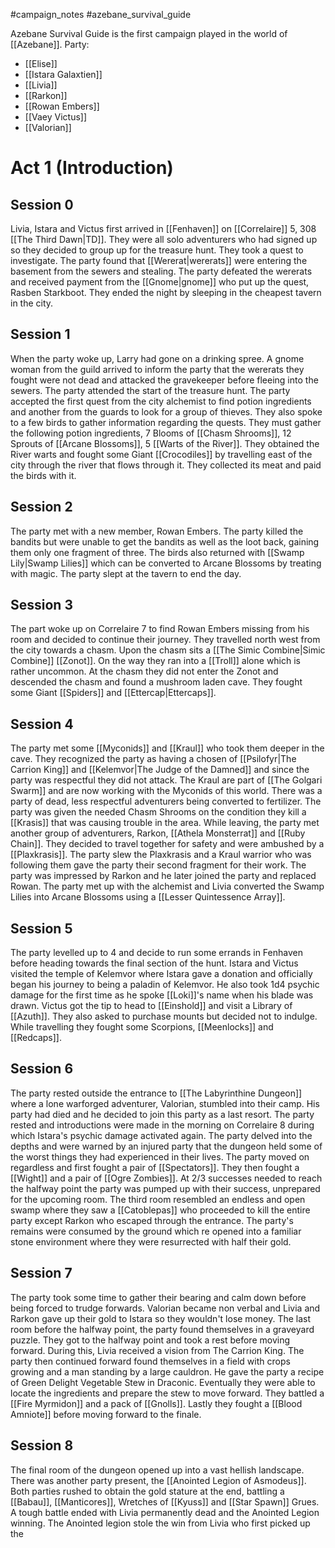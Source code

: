 #campaign_notes #azebane_survival_guide

Azebane Survival Guide is the first campaign played in the world of [[Azebane]]. 
Party:
- [[Elise]]
- [[Istara Galaxtien]]
- [[Livia]]
- [[Rarkon]]
- [[Rowan Embers]]
- [[Vaey Victus]]
- [[Valorian]]

# Act 1 (Introduction)
## Session 0
Livia, Istara and Victus first arrived in [[Fenhaven]] on [[Correlaire]] 5, 308 [[The Third Dawn|TD]]. They were all solo adventurers who had signed up so they decided to group up for the treasure hunt. They took a quest to investigate. The party found that [[Wererat|wererats]] were entering the basement from the sewers and stealing. The party defeated the wererats and received payment from the [[Gnome|gnome]] who put up the quest, Rasben Starkboot. They ended the night by sleeping in the cheapest tavern in the city.

## Session 1
When the party woke up, Larry had gone on a drinking spree. A gnome woman from the guild arrived to inform the party that the wererats they fought were not dead and attacked the gravekeeper before fleeing into the sewers. The party attended the start of the treasure hunt. The party accepted the first quest from the city alchemist to find potion ingredients and another from the guards to look for a group of thieves. They also spoke to a few birds to gather information regarding the quests. They must gather the following potion ingredients, 7 Blooms of [[Chasm Shrooms]], 12 Sprouts of [[Arcane Blossoms]], 5 [[Warts of the River]]. They obtained the River warts and fought some Giant [[Crocodiles]] by travelling east of the city through the river that flows through it. They collected its meat and paid the birds with it.

## Session 2
The party met with a new member, Rowan Embers. The party killed the bandits but were unable to get the bandits as well as the loot back, gaining them only one fragment of three. The birds also returned with [[Swamp Lily|Swamp Lilies]] which can be converted to Arcane Blossoms by treating with magic. The party slept at the tavern to end the day.

## Session 3
The part woke up on Correlaire 7 to find Rowan Embers missing from his room and decided to continue their journey. They travelled north west from the city towards a chasm. Upon the chasm sits a [[The Simic Combine|Simic Combine]] [[Zonot]]. On the way they ran into a [[Troll]] alone which is rather uncommon. At the chasm they did not enter the Zonot and descended the chasm and found a mushroom laden cave. They fought some Giant [[Spiders]] and [[Ettercap|Ettercaps]]. 

## Session 4
The party met some [[Myconids]] and [[Kraul]] who took them deeper in the cave. They recognized the party as having a chosen of [[Psilofyr|The Carrion King]] and [[Kelemvor|The Judge of the Damned]] and since the party was respectful they did not attack. The Kraul are part of [[The Golgari Swarm]] and are now working with the Myconids of this world. There was a party of dead, less respectful adventurers being converted to fertilizer. The party was given the needed Chasm Shrooms on the condition they kill a [[Krasis]] that was causing trouble in the area. While leaving, the party met another group of adventurers, Rarkon, [[Athela Monsterrat]] and [[Ruby Chain]]. They decided to travel together for safety and were ambushed by a [[Plaxkrasis]]. The party slew the Plaxkrasis and a Kraul warrior who was following them gave the party their second fragment for their work. The party was impressed by Rarkon and he later joined the party and replaced Rowan. The party met up with the alchemist and Livia converted the Swamp Lilies into Arcane Blossoms using a [[Lesser Quintessence Array]].

## Session 5
The party levelled up to 4 and decide to run some errands in Fenhaven before heading towards the final section of the hunt. Istara and Victus visited the temple of Kelemvor where Istara gave a donation and officially began his journey to being a paladin of Kelemvor. He also took 1d4 psychic damage for the first time as he spoke [[Loki]]'s name when his blade was drawn. Victus got the tip to head to [[Einshold]] and visit a Library of [[Azuth]].  They also asked to purchase mounts but decided not to indulge. While travelling they fought some Scorpions, [[Meenlocks]] and [[Redcaps]].

## Session 6
The party rested outside the entrance to [[The Labyrinthine Dungeon]] where a lone warforged adventurer, Valorian, stumbled into their camp. His party had died and he decided to join this party as a last resort. The party rested and introductions were made in the morning on Correlaire 8 during which Istara's psychic damage activated again. The party delved into the depths and were warned by an injured party that the dungeon held some of the worst things they had experienced in their lives. The party moved on regardless and first fought a pair of [[Spectators]]. They then fought a [[Wight]] and a pair of [[Ogre Zombies]]. At 2/3 successes needed to reach the halfway point the party was pumped up with their success, unprepared for the upcoming room. The third room resembled an endless and open swamp where they saw a [[Catoblepas]] who proceeded to kill the entire party except Rarkon who escaped through the entrance. The party's remains were consumed by the ground which re opened into a familiar stone environment where they were resurrected with half their gold.

## Session 7
The party took some time to gather their bearing and calm down before being forced to trudge forwards. Valorian became non verbal and Livia and Rarkon gave up their gold to Istara so they wouldn't lose money. The last room before the halfway point, the party found themselves in a graveyard puzzle. They got to the halfway point and took a rest before moving forward. During this, Livia received a vision from The Carrion King. The party then continued forward found themselves in a field with crops growing and a man standing by a large cauldron. He gave the party a recipe of Green Delight Vegetable Stew in Draconic. Eventually they were able to locate the ingredients and prepare the stew to move forward. They battled a [[Fire Myrmidon]] and a pack of [[Gnolls]]. Lastly they fought a [[Blood Amniote]] before moving forward to the finale.

## Session 8
The final room of the dungeon opened up into a vast hellish landscape. There was another party present, the [[Anointed Legion of Asmodeus]]. Both parties rushed to obtain the gold stature at the end, battling a [[Babau]], [[Manticores]], Wretches of [[Kyuss]] and [[Star Spawn]] Grues. A tough battle ended with Livia permanently dead and the Anointed Legion winning. The Anointed legion stole the win from Livia who first picked up the 

